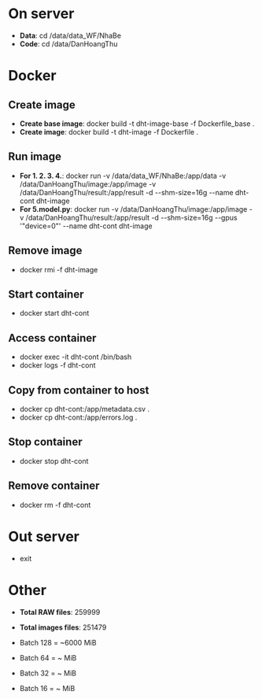 # On server
- **Data**: cd /data/data_WF/NhaBe
- **Code**: cd /data/DanHoangThu

# Docker
## Create image
- **Create base image**: docker build -t dht-image-base -f Dockerfile_base .
- **Create image**: docker build -t dht-image -f Dockerfile .
## Run image
- **For 1. 2. 3. 4.**: docker run -v /data/data_WF/NhaBe:/app/data -v /data/DanHoangThu/image:/app/image -v /data/DanHoangThu/result:/app/result -d --shm-size=16g --name dht-cont dht-image
- **For 5.model.py**:  docker run -v /data/DanHoangThu/image:/app/image -v /data/DanHoangThu/result:/app/result -d --shm-size=16g --gpus '"device=0"' --name dht-cont dht-image
## Remove image
- docker rmi -f dht-image
## Start container
- docker start dht-cont
## Access container
- docker exec -it dht-cont /bin/bash
- docker logs -f dht-cont
## Copy from container to host
- docker cp dht-cont:/app/metadata.csv .
- docker cp dht-cont:/app/errors.log .
## Stop container
- docker stop dht-cont
## Remove container
- docker rm -f dht-cont

# Out server
- exit

# Other
- **Total RAW files**: 259999
- **Total images files**: 251479

- Batch 128 = ~6000 MiB
- Batch 64  = ~ MiB
- Batch 32  = ~ MiB
- Batch 16  = ~ MiB